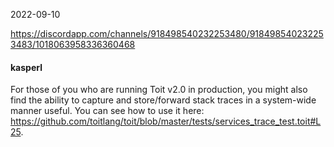2022-09-10

https://discordapp.com/channels/918498540232253480/918498540232253483/1018063958336360468

#### kasperl
For those of you who are running Toit v2.0 in production, you might also find the ability to capture and store/forward stack traces in a system-wide manner useful. You can see how to use it here: https://github.com/toitlang/toit/blob/master/tests/services_trace_test.toit#L25.